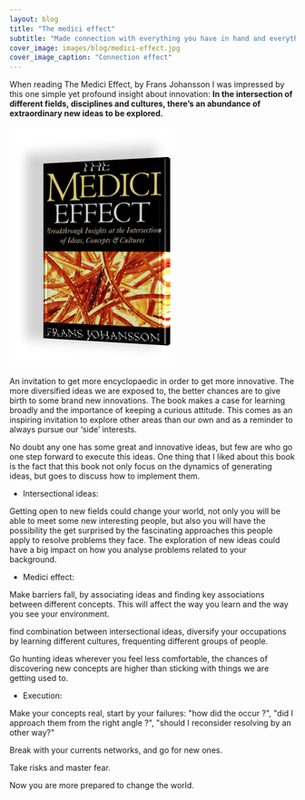 ```yaml
---
layout: blog
title: "The medici effect"
subtitle: "Made connection with everything you have in hand and everything you have in mind."
cover_image: images/blog/medici-effect.jpg
cover_image_caption: "Connection effect"
---
```


When reading The Medici Effect, by Frans Johansson I was impressed by this one simple yet profound
insight about innovation: **In the intersection of different fields, disciplines and cultures,
there’s an abundance of extraordinary new ideas to be explored.**

![medici-effect-cover](/images/blog/medici-effect-cover.png)

An invitation to get more encyclopaedic in order to get more innovative. The more diversified ideas
we are exposed to, the better chances are to give birth to some brand new innovations. The book
makes a case for learning broadly and the importance of keeping a curious attitude. This comes as an
inspiring invitation to explore other areas than our own and as a reminder to always pursue our
‘side’ interests.

No doubt any one has some great and innovative ideas, but few are who go one step forward to execute
this ideas. One thing that I liked about this book is the fact that this book not only focus on the
dynamics of generating ideas, but goes to discuss how to implement them.

* Intersectional ideas:

Getting open to new fields could change your world, not only you will be able to meet some new
interesting people, but also you will have the possibility the get surprised by the fascinating
approaches this people apply to resolve problems they face. The exploration of new ideas could have
a big impact on how you analyse problems related to your background.

* Medici effect:

Make barriers fall, by associating ideas and finding key associations between different concepts.
This will affect the way you learn and the way you see your environment.

find combination between intersectional ideas, diversify your occupations by learning different
cultures, frequenting different groups of people.

Go hunting ideas wherever you feel less comfortable, the chances of discovering new concepts are
higher than sticking with things we are getting used to.

* Execution:

Make your concepts real, start by your failures: "how did the occur ?", "did I approach them from
the right angle ?", "should I reconsider resolving by an other way?"

Break with your currents networks, and go for new ones.

Take risks and master fear.

Now you are more prepared to change the world.

